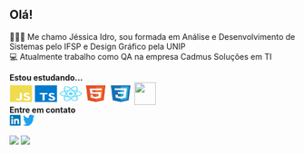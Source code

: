 ## Olá! 
<p> 👱🏼‍♀️ Me chamo Jéssica Idro, sou formada em Análise e Desenvolvimento de Sistemas pelo IFSP e Design Gráfico pela UNIP
<br>
💻 Atualmente trabalho como QA na empresa Cadmus Soluções em TI
</p>
<div style="display: inline_block">
	<b>Estou estudando...</b>
	<br>
	<img align="center" height="30" width="40" src="https://raw.githubusercontent.com/devicons/devicon/master/icons/javascript/javascript-plain.svg">
	<img align="center" height="30" width="40" src="https://raw.githubusercontent.com/devicons/devicon/master/icons/typescript/typescript-plain.svg">
	<img align="center" height="30" width="40" src="https://raw.githubusercontent.com/devicons/devicon/master/icons/react/react-original.svg">
	<img align="center" height="30" width="40" src="https://raw.githubusercontent.com/devicons/devicon/master/icons/html5/html5-original.svg">
	<img align="center" height="30" width="40" src="https://raw.githubusercontent.com/devicons/devicon/master/icons/css3/css3-original.svg">
	<img align="center" height="40" width="38" src="https://avatars.githubusercontent.com/u/8908513?s=200&v=4">
	
<div>
<div style="display: inline_block">
	<b>Entre em contato </b>
	<br>
	<a href="https://www.linkedin.com/in/j%C3%A9ssica-idro-15862513b/"> <img align="center" height="20" width="20" src="https://raw.githubusercontent.com/devicons/devicon/00f02ef57fb7601fd1ddcc2fe6fe670fef3ae3e4/icons/linkedin/linkedin-original.svg"></a>
	<a href="https://twitter.com/jessicaidro"> <img align="center" height="20" width="20" src="https://raw.githubusercontent.com/devicons/devicon/00f02ef57fb7601fd1ddcc2fe6fe670fef3ae3e4/icons/twitter/twitter-original.svg"></a>
	<br><br>
</div>

<div>
  <img height="180em" src="https://github-readme-stats.vercel.app/api?username=jessicaidro&show_icons=true&theme=dracula&include_all_commits=true&count_private=true"/>
  <img height="180em" src="https://github-readme-stats.vercel.app/api/top-langs/?username=jessicaidro&layout=compact&langs_count=7&theme=dracula"/>
</div>

  

